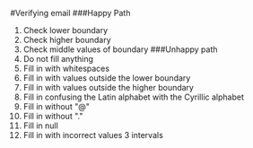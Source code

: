 #Verifying email
###Happy Path
1. Check lower boundary
2. Check higher boundary
3. Check middle values of boundary
###Unhappy path
1. Do not fill anything
2. Fill in with whitespaces
3. Fill in with values outside the lower boundary
4. Fill in with values outside the higher boundary
5. Fill in confusing the Latin alphabet with the Cyrillic alphabet
6. Fill in without "@"
7. Fill in without "."
8. Fill in null
9. Fill in with incorrect values 3 intervals